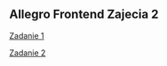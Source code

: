 ## Allegro Frontend Zajecia 2
[Zadanie 1](https://github.com/smpol/Allegro-frontend-zaj2/tree/main/zadanie%201)

[Zadanie 2](https://github.com/smpol/Allegro-frontend-zaj2/tree/main/zadanie%202)